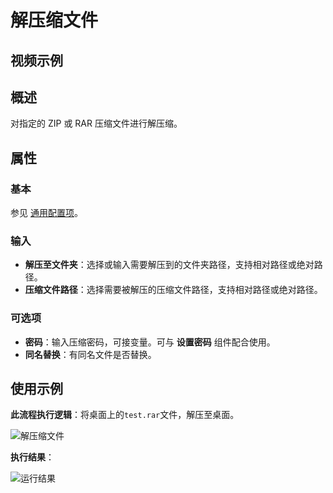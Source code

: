 # 解压缩文件

## 视频示例

## 概述

对指定的 ZIP 或 RAR 压缩文件进行解压缩。

## 属性

### 基本

参见 [通用配置项](../Appendix/CommonConfigurationItems.md)。

### 输入

- **解压至文件夹**：选择或输入需要解压到的文件夹路径，支持相对路径或绝对路径。
- **压缩文件路径**：选择需要被解压的压缩文件路径，支持相对路径或绝对路径。

### 可选项

- **密码**：输入压缩密码，可接变量。可与 **设置密码** 组件配合使用。
- **同名替换**：有同名文件是否替换。

## 使用示例

**此流程执行逻辑**：将桌面上的`test.rar`文件，解压至桌面。

![解压缩文件](https://docimages.blob.core.chinacloudapi.cn/images/Activities/decompressefile20210225.png)

**执行结果**：

![运行结果](https://docimages.blob.core.chinacloudapi.cn/images/Activities/decompressefileresult20210225.png)